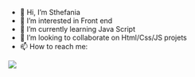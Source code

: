 - 👋 Hi, I’m Sthefania
- 👀 I’m interested in Front end
- 🌱 I’m currently learning Java Script
- 💞️ I’m looking to collaborate on Html/Css/JS projets 
- 📫 How to reach me:
<a href="https://www.linkedin.com/in/sthefania-fernandess" rel="nofollow">
<img src="https://github.com/StheFernandess/StheFernandess/assets/143370362/67d0e206-38aa-47de-a493-dfdd921392f5" style="max-width: 10%;">
</a>


